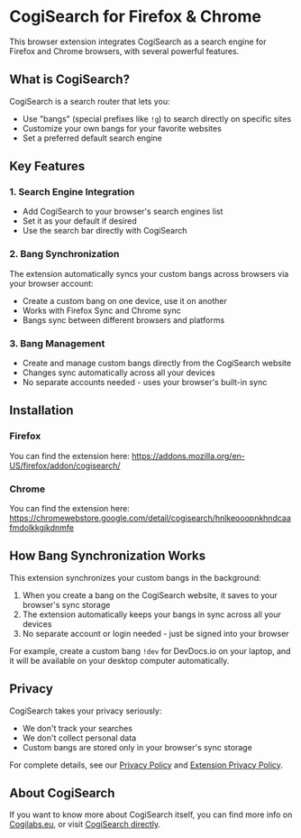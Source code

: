 # CogiSearch for Firefox & Chrome

This browser extension integrates CogiSearch as a search engine for Firefox and Chrome browsers, with several powerful features.

## What is CogiSearch?

CogiSearch is a search router that lets you:
- Use "bangs" (special prefixes like `!g`) to search directly on specific sites
- Customize your own bangs for your favorite websites 
- Set a preferred default search engine

## Key Features

### 1. Search Engine Integration
- Add CogiSearch to your browser's search engines list
- Set it as your default if desired
- Use the search bar directly with CogiSearch

### 2. Bang Synchronization
The extension automatically syncs your custom bangs across browsers via your browser account:
- Create a custom bang on one device, use it on another
- Works with Firefox Sync and Chrome sync
- Bangs sync between different browsers and platforms

### 3. Bang Management
- Create and manage custom bangs directly from the CogiSearch website
- Changes sync automatically across all your devices
- No separate accounts needed - uses your browser's built-in sync

## Installation

### Firefox

You can find the extension here: https://addons.mozilla.org/en-US/firefox/addon/cogisearch/

### Chrome

You can find the extension here: https://chromewebstore.google.com/detail/cogisearch/hnlkeooopnkhndcaafmdolkkgjkdnmfe

## How Bang Synchronization Works

This extension synchronizes your custom bangs in the background:
1. When you create a bang on the CogiSearch website, it saves to your browser's sync storage
2. The extension automatically keeps your bangs in sync across all your devices
3. No separate account or login needed - just be signed into your browser

For example, create a custom bang `!dev` for DevDocs.io on your laptop, and it will be available on your desktop computer automatically.

## Privacy

CogiSearch takes your privacy seriously:
- We don't track your searches
- We don't collect personal data
- Custom bangs are stored only in your browser's sync storage

For complete details, see our [Privacy Policy](https://search.cogilabs.eu/privacy-policy.html) and [Extension Privacy Policy](https://search.cogilabs.eu/extension-privacy-policy.html).

## About CogiSearch

If you want to know more about CogiSearch itself, you can find more info on [Cogilabs.eu](https://cogilabs.eu/Projects/CogiSearch/), or visit [CogiSearch directly](https://search.cogilabs.eu/).
